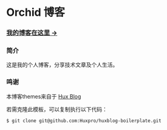 # Orchid 博客

### [我的博客在这里 &rarr;](https://zyddora.github.io)

### 简介

这是我的个人博客，分享技术文章及个人生活。

### 鸣谢

本博客themes来自于 [Hux Blog](https://github.com/Huxpro/huxpro.github.io.git) 

若需克隆此模板，可以复制执行以下代码：

```
$ git clone git@github.com:Huxpro/huxblog-boilerplate.git
```
